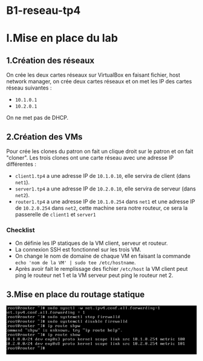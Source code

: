 # B1-reseau-tp4

# I.Mise en place du lab

## 1.Création des réseaux

On crée les deux cartes réseaux sur VirtualBox en faisant fichier, host network manager, on crée deux cartes réseaux et on met les IP des cartes réseau suivantes :
* `10.1.0.1`  
* `10.2.0.1`  

On ne met pas de DHCP.

## 2.Création des VMs

Pour crée les clones du patron on fait un clique droit sur le patron et on fait "cloner".
Les trois clones ont une carte réseau avec une adresse IP différentes :
* `client1.tp4` a une adresse IP de `10.1.0.10`, elle servira de client (dans `net1`).
* `server1.tp4` a une adresse IP de `10.2.0.10`, elle servira de serveur (dans `net2`).
* `router1.tp4` a une adresse IP de `10.1.0.254` dans `net1` et une adresse IP de `10.2.0.254` dans `net2`, cette machine sera notre routeur, ce sera la passerelle de `client1` et `server1`

### Checklist
* On définie les IP statiques de la VM client, serveur et routeur.
* La connexion SSH est fonctionnel sur les trois VM.  
* On change le nom de domaine de chaque VM en faisant la commande `echo 'nom de la VM' | sudo tee /etc/hostname`.  
* Après avoir fait le remplissage des fichier `/etc/host` la VM client peut ping le routeur net 1 et la VM serveur peut ping le routeur net 2.


## 3.Mise en place du routage statique 
<img src="Capture.png">



